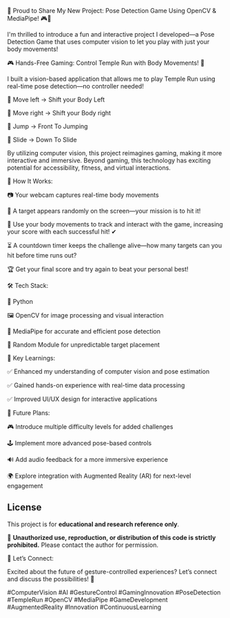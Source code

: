 🚀 Proud to Share My New Project: Pose Detection Game Using OpenCV & MediaPipe! 🎮🕺



I'm thrilled to introduce a fun and interactive project I developed—a Pose Detection Game that uses computer vision to let you play with just your body movements!



🎮 Hands-Free Gaming: Control Temple Run with Body Movements! 🚀



I built a vision-based application that allows me to play Temple Run using real-time pose detection—no controller needed!



🔹 Move left → Shift your Body Left

🔹 Move right → Shift your Body right

🔹 Jump → Front To Jumping

🔹 Slide → Down To Slide



By utilizing computer vision, this project reimagines gaming, making it more interactive and immersive. Beyond gaming, this technology has exciting potential for accessibility, fitness, and virtual interactions.



🌟 How It Works:



📷 Your webcam captures real-time body movements

🎯 A target appears randomly on the screen—your mission is to hit it!

🙌 Use your body movements to track and interact with the game, increasing your score with each successful hit! ✔

⏳ A countdown timer keeps the challenge alive—how many targets can you hit before time runs out?

🏆 Get your final score and try again to beat your personal best!



🛠 Tech Stack:



🐍 Python

🖼 OpenCV for image processing and visual interaction

🤖 MediaPipe for accurate and efficient pose detection

🎲 Random Module for unpredictable target placement



🔑 Key Learnings:



✅ Enhanced my understanding of computer vision and pose estimation

✅ Gained hands-on experience with real-time data processing

✅ Improved UI/UX design for interactive applications



🚀 Future Plans:



🎮 Introduce multiple difficulty levels for added challenges

🕹 Implement more advanced pose-based controls

🔊 Add audio feedback for a more immersive experience

🌍 Explore integration with Augmented Reality (AR) for next-level engagement


## License

This project is for **educational and research reference only**.

🛑 **Unauthorized use, reproduction, or distribution of this code is strictly prohibited.**
Please contact the author for permission.




🤝 Let’s Connect:



Excited about the future of gesture-controlled experiences? Let’s connect and discuss the possibilities! 🚀



#ComputerVision #AI #GestureControl #GamingInnovation #PoseDetection #TempleRun #OpenCV #MediaPipe #GameDevelopment #AugmentedReality #Innovation #ContinuousLearning
